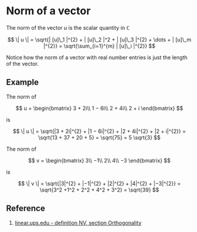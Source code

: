 # Norm of a vector

The norm of the vector $u$ is the scalar quantity in $\mathbb{C}$

$$
\| u \| = \sqrt{| [u]\_1 |^{2} + | [u]\_2 |^2 + | [u]\_3 |^{2} + \dots + | [u]\_m |^{2}} = \sqrt{\sum_{i=1}^{m} | [u]\_i |^{2}}
$$

Notice how the norm of a vector with real number entries is just the length of the vector.

## Example

The norm of

$$
u = \begin{bmatrix}
3 + 2i\\
1 − 6i\\
2 + 4i\\
2 + i
\end{bmatrix}
$$
 
is

$$
\| u \| = \sqrt{|3 + 2i|^{2} + |1 − 6i|^{2} + |2 + 4i|^{2} + |2 + i|^{2}} = \sqrt{13 + 37 + 20 + 5} = \sqrt{75} = 5 \sqrt{3}
$$

The norm of

$$
v = \begin{bmatrix}
3\\
−1\\
2\\
4\\
−3
\end{bmatrix}
$$
 
is

$$
\| v \| = \sqrt{|3|^{2} + |−1|^{2} + |2|^{2} + |4|^{2} + |−3|^{2}} = \sqrt{3^2 +1^2 + 2^2 + 4^2 + 3^2} = \sqrt{39}
$$

## Reference

1. [linear.ups.edu - definition NV, section Orthogonality](http://linear.pugetsound.edu/html/section-O.html)